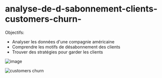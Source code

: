 # analyse-de-d-sabonnement-clients-customers-churn-

Objectifs:

- Analyser les données d'une compagnie américaine
- Comprendre les motifs de désabonnement des clients
- Trouver des stratégies pour garder les clients


![image](https://user-images.githubusercontent.com/104759495/179568430-4f0d5239-1700-484c-b794-9616e87ca517.png)


![customers churn](https://user-images.githubusercontent.com/104759495/179568168-eeea0c5e-b96e-4ab0-82fa-de72c04ee621.PNG)
